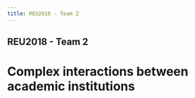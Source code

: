 ```yaml
---
title: REU2018 - Team 2
---
```


 <!-- Import Vega 3 & Vega-Lite 2 (does not have to be from CDN) -->
  <script src="https://cdn.jsdelivr.net/npm/vega@3"></script>
  <script src="https://cdn.jsdelivr.net/npm/vega-lite@2"></script>
  <!-- Import vega-embed -->
  <script src="https://cdn.jsdelivr.net/npm/vega-embed@3"></script>

## REU2018 - Team 2
# Complex interactions between academic institutions

<div id="vis"></div>

<script type="text/javascript">
  var spec = "/affil_radial_static.json";
        vegaEmbed('#vis', spec, ["embed": {
                "renderer": "svg",
                "actions": {
                "export": false,
                "source": false,
                "editor": false
              }
</script>